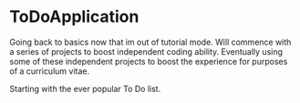 # ToDoApplication

Going back to basics now that im out of tutorial mode.
Will commence with a series of projects to boost independent coding ability.
Eventually using some of these independent projects to boost the experience for purposes of a curriculum vitae.

Starting with the ever popular To Do list.
